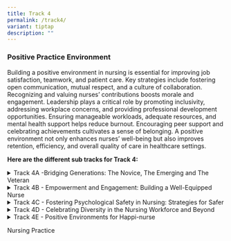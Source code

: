 ```yaml
---
title: Track 4
permalink: /track4/
variant: tiptap
description: ""
---
```

<h3><strong>Positive Practice Environment</strong></h3>
<p>Building a positive environment in nursing is essential for improving
job satisfaction, teamwork, and patient care. Key strategies include fostering
open communication, mutual respect, and a culture of collaboration. Recognizing
and valuing nurses’ contributions boosts morale and engagement. Leadership
plays a critical role by promoting inclusivity, addressing workplace concerns,
and providing professional development opportunities. Ensuring manageable
workloads, adequate resources, and mental health support helps reduce burnout.
Encouraging peer support and celebrating achievements cultivates a sense
of belonging. A positive environment not only enhances nurses’ well-being
but also improves retention, efficiency, and overall quality of care in
healthcare settings.</p>
<p></p>
<p><strong>Here are the different sub tracks for Track 4:</strong>
</p>
<div data-type="detailGroup" class="isomer-accordion isomer-accordion-white">
<details class="isomer-details">
<summary>Track 4A -Bridging Generations: The Novice, The Emerging and The Veteran</summary>
<div data-type="detailsContent" class="isomer-details-content">
<p>A positive nursing environment flourishes when different generations of
nurses - from novice to veteran - work together effectively. New nurses
need structured support and mentorship to bridge the gap between theory
and practice, while experienced nurses share their wisdom and adapt to
new healthcare approaches. This collaboration is strengthened through ongoing
professional development, leadership</p>
<p>training, and modern learning platforms. When veteran nurses expertise
combines with novice nurses fresh perspectives, it creates a workplace
that both preserves essential nursing knowledge and embraces innovation,
allowing nurses at every career stage to thrive professionally.</p>
</div>
</details>
<details class="isomer-details">
<summary>Track 4B -&nbsp;​Empowerment and Engagement: Building a Well-Equipped
Nurse</summary>
<div data-type="detailsContent" class="isomer-details-content">
<p>A positive nursing environment thrives when nurses are empowered through
shared governance and active participation in workplace decisions. When
nurses are engaged through meaningful initiatives and supported by strong
mentorship programs, they develop both confidence and competence in their
roles. This combination of empowerment, engagement, and mentorship creates
a workplace where nurses feel valued and motivated, leading to better job
satisfaction, improved retention, and ultimately, higher quality patient
care.</p>
</div>
</details>
<details class="isomer-details">
<summary>Track 4C - Fostering Psychological Safety in Nursing: Strategies for Safer</summary>
<div data-type="detailsContent" class="isomer-details-content">
<p>A positive nursing environment prioritizes psychological safety by creating
a workplace where nurses can work without fear of judgement, harassment,
or violence. This includes clear policies and support systems to protect
staff from workplace abuse, while encouraging open communication and respectful
interactions. Special attention is given to supporting international nurses
through cultural understanding and inclusive practices. When healthcare
organizations</p>
<p>actively promote these safety measures, nurses feel secure and valued,
enabling them to focus on delivering quality patient care.</p>
</div>
</details>
<details class="isomer-details">
<summary>Track 4D - Celebrating Diversity in the Nursing Workforce and Beyond</summary>
<div data-type="detailsContent" class="isomer-details-content">
<p>A positive nursing environment thrives on diversity, embracing different
generations, cultures, and backgrounds. By understanding new generation
nurses needs and creating inclusive practices, healthcare organizations
can build stronger teams. When workplaces actively promote diversity through
culturally sensitive policies and diverse leadership, it creates a richer
work culture and improves patient care through better cultural understanding
and varied perspectives.</p>
</div>
</details>
<details class="isomer-details">
<summary>Track 4E - Positive Environments for Happi-nurse</summary>
<div data-type="detailsContent" class="isomer-details-content">
<p>A positive nursing environment puts nurse wellbeing first through flexible
scheduling (liquid nursing), thoughtfully designed workspaces, and professional
development opportunities. By offering adaptable work hours, creating health-promoting
physical spaces with proper rest areas, and investing in career growth,
healthcare organizations help nurses maintain work-life balance while advancing
professionally.</p>
<p>This comprehensive approach to supporting nurses physical and professional
well being creates a workplace where nurses can thrive and deliver their
best care.</p>
</div>
</details>
</div>
<p>Nursing Practice</p>
<p></p>